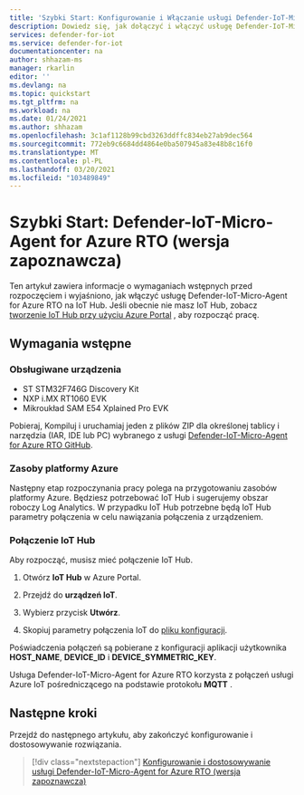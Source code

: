 ```yaml
---
title: 'Szybki Start: Konfigurowanie i Włączanie usługi Defender-IoT-Micro-Agent dla platformy Azure RTO'
description: Dowiedz się, jak dołączyć i włączyć usługę Defender-IoT-Micro-Agent for Azure RTO na platformie IoT Hub Azure.
services: defender-for-iot
ms.service: defender-for-iot
documentationcenter: na
author: shhazam-ms
manager: rkarlin
editor: ''
ms.devlang: na
ms.topic: quickstart
ms.tgt_pltfrm: na
ms.workload: na
ms.date: 01/24/2021
ms.author: shhazam
ms.openlocfilehash: 3c1af1128b99cbd3263ddffc834eb27ab9dec564
ms.sourcegitcommit: 772eb9c6684dd4864e0ba507945a83e48b8c16f0
ms.translationtype: MT
ms.contentlocale: pl-PL
ms.lasthandoff: 03/20/2021
ms.locfileid: "103489849"
---
```

# <a name="quickstart-defender-iot-micro-agent-for-azure-rtos-preview"></a>Szybki Start: Defender-IoT-Micro-Agent for Azure RTO (wersja zapoznawcza)

Ten artykuł zawiera informacje o wymaganiach wstępnych przed rozpoczęciem i wyjaśniono, jak włączyć usługę Defender-IoT-Micro-Agent for Azure RTO na IoT Hub. Jeśli obecnie nie masz IoT Hub, zobacz [tworzenie IoT Hub przy użyciu Azure Portal](../iot-hub/iot-hub-create-through-portal.md) , aby rozpocząć pracę.

## <a name="prerequisites"></a>Wymagania wstępne 

### <a name="supported-devices"></a>Obsługiwane urządzenia

- ST STM32F746G Discovery Kit
- NXP i.MX RT1060 EVK
- Mikroukład SAM E54 Xplained Pro EVK

Pobieraj, Kompiluj i uruchamiaj jeden z plików ZIP dla określonej tablicy i narzędzia (IAR, IDE lub PC) wybranego z usługi [Defender-IoT-Micro-Agent for Azure RTO GitHub](https://github.com/azure-rtos/azure-iot-preview/releases).

### <a name="azure-resources"></a>Zasoby platformy Azure

Następny etap rozpoczynania pracy polega na przygotowaniu zasobów platformy Azure. Będziesz potrzebować IoT Hub i sugerujemy obszar roboczy Log Analytics. W przypadku IoT Hub potrzebne będą IoT Hub parametry połączenia w celu nawiązania połączenia z urządzeniem. 
  
### <a name="iot-hub-connection"></a>Połączenie IoT Hub

Aby rozpocząć, musisz mieć połączenie IoT Hub. 

1. Otwórz **IoT Hub** w Azure Portal.

1. Przejdź do **urządzeń IoT**.

1. Wybierz przycisk **Utwórz**.

1. Skopiuj parametry połączenia IoT do [pliku konfiguracji](how-to-azure-rtos-security-module.md).

Poświadczenia połączeń są pobierane z konfiguracji aplikacji użytkownika **HOST_NAME**, **DEVICE_ID** i **DEVICE_SYMMETRIC_KEY**.

Usługa Defender-IoT-Micro-Agent for Azure RTO korzysta z połączeń usługi Azure IoT pośredniczącego na podstawie protokołu **MQTT** .

## <a name="next-steps"></a>Następne kroki

Przejdź do następnego artykułu, aby zakończyć konfigurowanie i dostosowywanie rozwiązania.

> [!div class="nextstepaction"]
> [Konfigurowanie i dostosowywanie usługi Defender-IoT-Micro-Agent for Azure RTO (wersja zapoznawcza)](how-to-azure-rtos-security-module.md)
